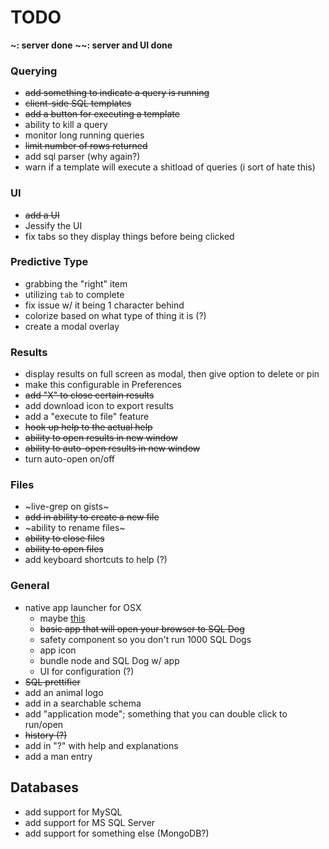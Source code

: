 # TODO

**~: server done**
**~~: server and UI done**

### Querying

- ~~add something to indicate a query is running~~
- ~~client-side SQL templates~~
- ~~add a button for executing a template~~
- ability to kill a query
- monitor long running queries
- ~~limit number of rows returned~~
- add sql parser (why again?)
- warn if a template will execute a shitload of queries (i sort of hate this)

### UI
- ~~add a UI~~
- Jessify the UI
- fix tabs so they display things before being clicked

### Predictive Type

- grabbing the "right" item
- utilizing `tab` to complete
- fix issue w/ it being 1 character behind
- colorize based on what type of thing it is (?)
- create a modal overlay

### Results

- display results on full screen as modal, then give option to delete or pin
- make this configurable in Preferences
- ~~add "X" to close certain results~~
- add download icon to export results
- add a "execute to file" feature
- ~~hook up help to the actual help~~
- ~~ability to open results in new window~~
- ~~ability to auto-open results in new window~~
- turn auto-open on/off

### Files

- ~live-grep on gists~
- ~~add in ability to create a new file~~
- ~ability to rename files~
- ~~ability to close files~~
- ~~ability to open files~~
- add keyboard shortcuts to help (?)

### General

- native app launcher for OSX
    - maybe [this](http://blog.coolaj86.com/articles/how-to-create-an-osx-pkg-installer.html)
    - ~~basic app that will open your browser to SQL Dog~~
    - safety component so you don't run 1000 SQL Dogs
    - app icon
    - bundle node and SQL Dog w/ app
    - UI for configuration (?)
- ~~SQL prettifier~~
- add an animal logo
- add in a searchable schema
- add "application mode"; something that you can double click to run/open
- ~~history (?)~~
- add in "?" with help and explanations
- add a man entry

## Databases

- add support for MySQL
- add support for MS SQL Server
- add support for something else (MongoDB?)

